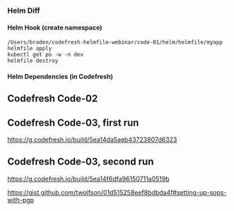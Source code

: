 ### Helm Diff

#### Helm Hook (create namespace)
```
/Users/braden/codefresh-helmfile-webinar/code-01/helm/helmfile/myapp
helmfile apply
kubectl get po -w -n dev
helmfile destroy
```

#### Helm Dependencies (in Codefresh)

## Codefresh Code-02

## Codefresh Code-03, first run
https://g.codefresh.io/build/5ea14da5aeb43723807d6323

## Codefresh Code-03, second run
https://g.codefresh.io/build/5ea14f6dfa96150711a0519b

https://gist.github.com/twolfson/01d515258eef8bdbda4f#setting-up-sops-with-pgp


